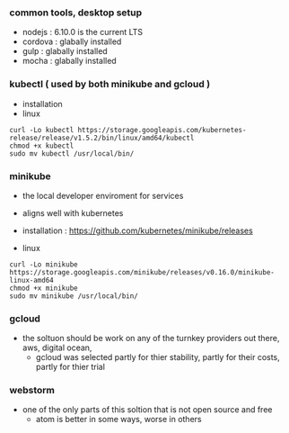 ### common tools, desktop setup
- nodejs          : 6.10.0 is the current LTS
- cordova         : glabally installed
- gulp            : glabally installed
- mocha           : glabally installed


### kubectl ( used by both minikube and gcloud )
- installation
- linux
```
curl -Lo kubectl https://storage.googleapis.com/kubernetes-release/release/v1.5.2/bin/linux/amd64/kubectl
chmod +x kubectl
sudo mv kubectl /usr/local/bin/
```

### minikube
- the local developer enviroment for services
- aligns well with kubernetes

- installation : https://github.com/kubernetes/minikube/releases
- linux
```
curl -Lo minikube https://storage.googleapis.com/minikube/releases/v0.16.0/minikube-linux-amd64
chmod +x minikube
sudo mv minikube /usr/local/bin/
```


### gcloud
- the soltuon should be work on any of the turnkey providers out there, aws, digital ocean,
  - gcloud was selected partly for thier stability, partly for their costs, partly for thier trial



### webstorm
- one of the only parts of this soltion that is not open source and free
  - atom is better in some ways, worse in others

